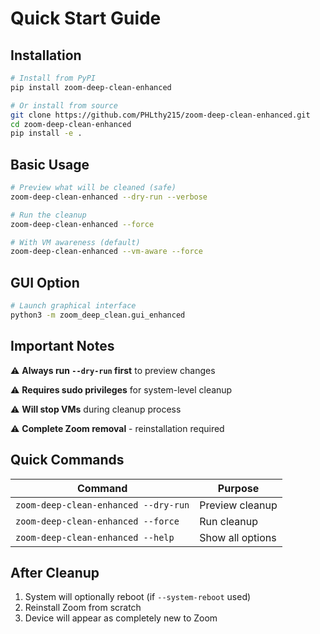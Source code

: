 # Quick Start Guide

## Installation

```bash
# Install from PyPI
pip install zoom-deep-clean-enhanced

# Or install from source
git clone https://github.com/PHLthy215/zoom-deep-clean-enhanced.git
cd zoom-deep-clean-enhanced
pip install -e .
```

## Basic Usage

```bash
# Preview what will be cleaned (safe)
zoom-deep-clean-enhanced --dry-run --verbose

# Run the cleanup
zoom-deep-clean-enhanced --force

# With VM awareness (default)
zoom-deep-clean-enhanced --vm-aware --force
```

## GUI Option

```bash
# Launch graphical interface
python3 -m zoom_deep_clean.gui_enhanced
```

## Important Notes

⚠️ **Always run `--dry-run` first** to preview changes

⚠️ **Requires sudo privileges** for system-level cleanup

⚠️ **Will stop VMs** during cleanup process

⚠️ **Complete Zoom removal** - reinstallation required

## Quick Commands

| Command | Purpose |
|---------|---------|
| `zoom-deep-clean-enhanced --dry-run` | Preview cleanup |
| `zoom-deep-clean-enhanced --force` | Run cleanup |
| `zoom-deep-clean-enhanced --help` | Show all options |

## After Cleanup

1. System will optionally reboot (if `--system-reboot` used)
2. Reinstall Zoom from scratch
3. Device will appear as completely new to Zoom